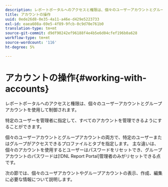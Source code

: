 ```yaml
---
description: レポートポータルへのアクセスと権限は、個々のユーザーアカウントとグループアカウントを使用して制御されます。
title: アカウントの操作
uuid: 0ede26d8-0e35-4a11-a46e-d429e5223733
exl-id: eaea608a-69e5-4f89-9fcb-0c9d70e761b0
translation-type: tm+mt
source-git-commit: d9df90242ef96188f4e4b5e6d04cfef196b0a628
workflow-type: tm+mt
source-wordcount: '116'
ht-degree: 5%

---
```


# アカウントの操作{#working-with-accounts}

レポートポータルへのアクセスと権限は、個々のユーザーアカウントとグループアカウントを使用して制御されます。

特定のユーザーを管理者に指定して、すべてのアカウントを管理できるようにすることができます。

個々のユーザーアカウントとグループアカウントの両方で、特定のユーザーまたはグループがアクセスできるプロファイルとタブを指定します。 主な違いは、個々のアカウントを使用するとユーザーはパスワードをリセットでき、グループアカウントのパスワードは[!DNL Report Portal]管理者のみがリセットできる点です。

次の節では、個々のユーザアカウントやグループアカウントの表示、作成、編集に必要な情報について説明します。
